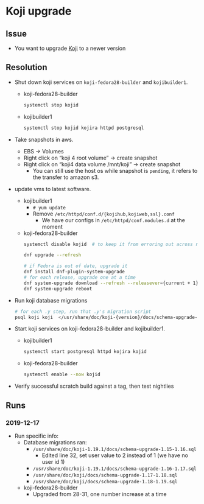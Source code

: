 Koji upgrade
==============

Issue
-----
* You want to upgrade [Koji](http://koji.katello.org) to a newer version

Resolution
----------
* Shut down koji services on `koji-fedora28-builder` and `kojibuilder1`.
  * koji-fedora28-builder
    ```sh
    systemctl stop kojid
    ```
  * kojibuilder1
    ```sh
    systemctl stop kojid kojira httpd postgresql
    ```
* Take snapshots in aws.
  * EBS -> Volumes
  * Right click on “koji 4 root volume” -> create snapshot
  * Right click on “koji4 data volume /mnt/koji” -> create snapshot
    * You can still use the host os while snapshot is `pending`,
    it refers to the transfer to amazon s3.

* update vms to latest software.
  * kojibuilder1
    * `# yum update`
    * Remove `/etc/httpd/conf.d/{kojihub,kojiweb,ssl}.conf`
      * We have our configs in `/etc/httpd/conf.modules.d` at the moment
  * koji-fedora28-builder
    ```sh
    systemctl disable kojid  # to keep it from erroring out across reboots

    dnf upgrade --refresh
    
    # if Fedora is out of date, upgrade it    
    dnf install dnf-plugin-system-upgrade
    # for each release, upgrade one at a time
    dnf system-upgrade download --refresh --releasever={current + 1}
    dnf system-upgrade reboot
    ```

* Run koji database migrations
  ```sh
  # for each .y step, run that .y's migration script
  psql koji koji  </usr/share/doc/koji-{version}/docs/schema-upgrade-1.{y-1}-1.{y}.sql
  ```
* Start koji services on koji-fedora28-builder and kojibuilder1.
  * kojibuilder1
     ```sh
    systemctl start postgresql httpd kojira kojid
    ```
  * koji-fedora28-builder
    ```sh
    systemctl enable --now kojid
    ```
* Verify successful scratch build against a tag, then test nightlies



Runs
----

### 2019-12-17

* Run specific info:
  * Database migrations ran:
    * `/usr/share/doc/koji-1.19.1/docs/schema-upgrade-1.15-1.16.sql`
      * Edited line 32, set user value to 2 instead of 1 (we have no user id 1)
    * `/usr/share/doc/koji-1.19.1/docs/schema-upgrade-1.16-1.17.sql`
    * `/usr/share/doc/koji/docs/schema-upgrade-1.17-1.18.sql`
    * `/usr/share/doc/koji/docs/schema-upgrade-1.18-1.19.sql`
  * koji-fedora28-builder
    * Upgraded from 28-31, one number increase at a time


